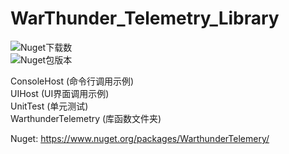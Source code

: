 # WarThunder_Telemetry_Library

![Nuget下载数](https://img.shields.io/nuget/dt/WarthunderTelemery)    
![Nuget包版本](https://img.shields.io/nuget/vpre/WarthunderTelemery?label=NuGet%20Version)    

ConsoleHost (命令行调用示例)    
UIHost (UI界面调用示例)    
UnitTest (单元测试)    
WarthunderTelemetry (库函数文件夹)    

Nuget: https://www.nuget.org/packages/WarthunderTelemery/    
